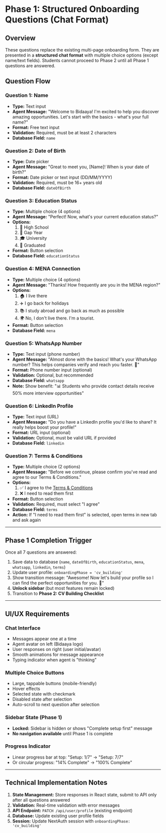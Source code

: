 # Phase 1: Structured Onboarding Questions (Chat Format)

## Overview
These questions replace the existing multi-page onboarding form. They are presented in a **structured chat format** with multiple choice options (except name/text fields). Students cannot proceed to Phase 2 until all Phase 1 questions are answered.

## Question Flow

### Question 1: Name
- **Type:** Text input
- **Agent Message:** "Welcome to Bidaaya! I'm excited to help you discover amazing opportunities. Let's start with the basics - what's your full name?"
- **Format:** Free text input
- **Validation:** Required, must be at least 2 characters
- **Database Field:** `name`

### Question 2: Date of Birth
- **Type:** Date picker
- **Agent Message:** "Great to meet you, [Name]! When is your date of birth?"
- **Format:** Date picker or text input (DD/MM/YYYY)
- **Validation:** Required, must be 16+ years old
- **Database Field:** `dateOfBirth`

### Question 3: Education Status
- **Type:** Multiple choice (4 options)
- **Agent Message:** "Perfect! Now, what's your current education status?"
- **Options:**
  1. 🎒 High School
  2. 🌟 Gap Year
  3. 🎓 University
  4. 👔 Graduated
- **Format:** Button selection
- **Database Field:** `educationStatus`

### Question 4: MENA Connection
- **Type:** Multiple choice (4 options)
- **Agent Message:** "Thanks! How frequently are you in the MENA region?"
- **Options:**
  1. 🏠 I live there
  2. ✈️ I go back for holidays
  3. 📚 I study abroad and go back as much as possible
  4. 🌍 No, I don't live there. I'm a tourist.
- **Format:** Button selection
- **Database Field:** `mena`

### Question 5: WhatsApp Number
- **Type:** Text input (phone number)
- **Agent Message:** "Almost done with the basics! What's your WhatsApp number? This helps companies verify and reach you faster. 📱"
- **Format:** Phone number input (optional)
- **Validation:** Optional, but recommended
- **Database Field:** `whatsapp`
- **Note:** Show benefit: "📊 Students who provide contact details receive 50% more interview opportunities"

### Question 6: LinkedIn Profile
- **Type:** Text input (URL)
- **Agent Message:** "Do you have a LinkedIn profile you'd like to share? It really helps boost your profile!"
- **Format:** URL input (optional)
- **Validation:** Optional, must be valid URL if provided
- **Database Field:** `linkedin`

### Question 7: Terms & Conditions
- **Type:** Multiple choice (2 options)
- **Agent Message:** "Before we continue, please confirm you've read and agree to our Terms & Conditions."
- **Options:**
  1. ✅ I agree to the [Terms & Conditions](/terms)
  2. ❌ I need to read them first
- **Format:** Button selection
- **Validation:** Required, must select "I agree"
- **Database Field:** `terms`
- **Action:** If "I need to read them first" is selected, open terms in new tab and ask again

---

## Phase 1 Completion Trigger

Once all 7 questions are answered:
1. Save data to database (`name`, `dateOfBirth`, `educationStatus`, `mena`, `whatsapp`, `linkedin`, `terms`)
2. Update user profile: `onboardingPhase = 'cv_building'`
3. Show transition message: "Awesome! Now let's build your profile so I can find the perfect opportunities for you. 🚀"
4. **Unlock sidebar** (but most features remain locked)
5. Transition to **Phase 2: CV Building Checklist**

---

## UI/UX Requirements

### Chat Interface
- Messages appear one at a time
- Agent avatar on left (Bidaaya logo)
- User responses on right (user initial/avatar)
- Smooth animations for message appearance
- Typing indicator when agent is "thinking"

### Multiple Choice Buttons
- Large, tappable buttons (mobile-friendly)
- Hover effects
- Selected state with checkmark
- Disabled state after selection
- Auto-scroll to next question after selection

### Sidebar State (Phase 1)
- **Locked:** Sidebar is hidden or shows "Complete setup first" message
- **No navigation available** until Phase 1 is complete

### Progress Indicator
- Linear progress bar at top: "Setup: 1/7" → "Setup: 7/7"
- Or circular progress: "14% Complete" → "100% Complete"

---

## Technical Implementation Notes

1. **State Management:** Store responses in React state, submit to API only after all questions answered
2. **Validation:** Real-time validation with error messages
3. **API Endpoint:** `PATCH /api/user/profile` (existing endpoint)
4. **Database:** Update existing user profile fields
5. **Session:** Update NextAuth session with `onboardingPhase: 'cv_building'`

